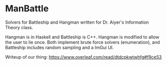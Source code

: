 ManBattle
=

Solvers for Battleship and Hangman written for Dr. Aiyer's Information Theory class.

Hangman is in Haskell and Battleship is C++. Hangman is modified to allow the user to lie once.
Both implement brute force solvers (enumeration), and Battleship includes random sampling and a ImGui UI.

Writeup of our thing: https://www.overleaf.com/read/dtdcpkwtwhfg#f9ce53
